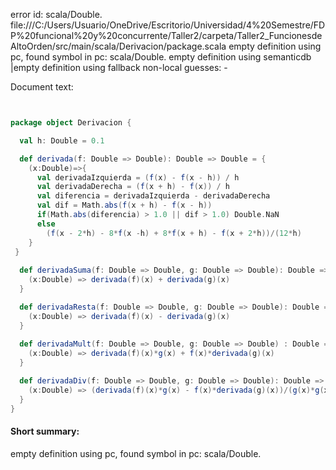 error id: scala/Double.
file:///C:/Users/Usuario/OneDrive/Escritorio/Universidad/4%20Semestre/FDP%20funcional%20y%20concurrente/Taller2/carpeta/Taller2_FuncionesdeAltoOrden/src/main/scala/Derivacion/package.scala
empty definition using pc, found symbol in pc: scala/Double.
empty definition using semanticdb
|empty definition using fallback
non-local guesses:
	 -

Document text:

```scala


package object Derivacion {

  val h: Double = 0.1

  def derivada(f: Double => Double): Double => Double = { 
    (x:Double)=>{
      val derivadaIzquierda = (f(x) - f(x - h)) / h
      val derivadaDerecha = (f(x + h) - f(x)) / h
      val diferencia = derivadaIzquierda - derivadaDerecha
      val dif = Math.abs(f(x + h) - f(x - h)) 
      if(Math.abs(diferencia) > 1.0 || dif > 1.0) Double.NaN
      else
        (f(x - 2*h) - 8*f(x -h) + 8*f(x + h) - f(x + 2*h))/(12*h)
    }  
 }
  
  def derivadaSuma(f: Double => Double, g: Double => Double): Double => Double ={ 
    (x:Double) => derivada(f)(x) + derivada(g)(x)
  }

  def derivadaResta(f: Double => Double, g: Double => Double): Double => Double ={
    (x:Double) => derivada(f)(x) - derivada(g)(x)
  }
  
  def derivadaMult(f: Double => Double, g: Double => Double) : Double => Double ={
    (x:Double) => derivada(f)(x)*g(x) + f(x)*derivada(g)(x)
  }

  def derivadaDiv(f: Double => Double, g: Double => Double): Double => Double={
    (x:Double) => (derivada(f)(x)*g(x) - f(x)*derivada(g)(x))/(g(x)*g(x))
  }
}
```

#### Short summary: 

empty definition using pc, found symbol in pc: scala/Double.
